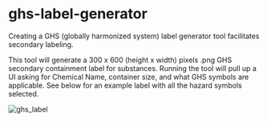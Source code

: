 # ghs-label-generator
Creating a GHS (globally harmonized system) label generator tool facilitates secondary labeling.

This tool will generate a 300 x 600 (height x width) pixels .png GHS secondary containment label for substances. Running the tool will pull up a UI asking for Chemical Name, container size, and what GHS symbols are applicable. See below for an example label with all the hazard symbols selected.


![ghs_label](https://github.com/user-attachments/assets/dd55b3a7-5f87-4c69-a4c5-50bf99e24998)
